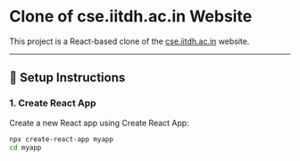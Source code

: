 # Clone of cse.iitdh.ac.in Website

This project is a React-based clone of the [cse.iitdh.ac.in](https://cse.iitdh.ac.in) website.

---

## 🚀 Setup Instructions

### 1. Create React App

Create a new React app using Create React App:

```bash
npx create-react-app myapp
cd myapp
